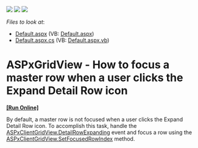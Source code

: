 <!-- default badges list -->
![](https://img.shields.io/endpoint?url=https://codecentral.devexpress.com/api/v1/VersionRange/128534247/11.2.11%2B)
[![](https://img.shields.io/badge/Open_in_DevExpress_Support_Center-FF7200?style=flat-square&logo=DevExpress&logoColor=white)](https://supportcenter.devexpress.com/ticket/details/E3986)
[![](https://img.shields.io/badge/📖_How_to_use_DevExpress_Examples-e9f6fc?style=flat-square)](https://docs.devexpress.com/GeneralInformation/403183)
<!-- default badges end -->
<!-- default file list -->
*Files to look at*:

* [Default.aspx](./CS/WebSite/Default.aspx) (VB: [Default.aspx](./VB/WebSite/Default.aspx))
* [Default.aspx.cs](./CS/WebSite/Default.aspx.cs) (VB: [Default.aspx.vb](./VB/WebSite/Default.aspx.vb))
<!-- default file list end -->
# ASPxGridView - How to focus a master row when a user clicks the Expand Detail Row icon
<!-- run online -->
**[[Run Online]](https://codecentral.devexpress.com/e3986/)**
<!-- run online end -->


<p>By default, a master row is not focused when a user clicks the Expand Detail Row icon. To accomplish this task, handle the <a href="http://documentation.devexpress.com/#AspNet/DevExpressWebASPxGridViewScriptsASPxClientGridView_DetailRowExpandingtopic"><u>ASPxClientGridView.DetailRowExpanding</u></a> event and focus a row using the <a href="http://documentation.devexpress.com/#AspNet/DevExpressWebASPxGridViewScriptsASPxClientGridView_SetFocusedRowIndextopic"><u>ASPxClientGridView.SetFocusedRowIndex</u></a> method.</p>

<br/>


